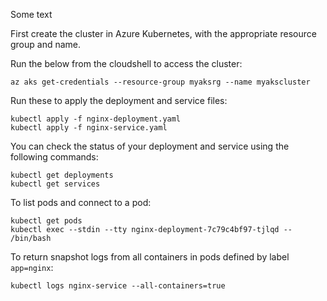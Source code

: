 Some text  

First create the cluster in Azure Kubernetes, with the appropriate resource group and name.  

Run the below from the cloudshell to access the cluster:  
```
az aks get-credentials --resource-group myaksrg --name myakscluster
```

Run these to apply the deployment and service files:
```
kubectl apply -f nginx-deployment.yaml
kubectl apply -f nginx-service.yaml
```
You can check the status of your deployment and service using the following commands: 
```
kubectl get deployments
kubectl get services
```
To list pods and connect to a pod:
```
kubectl get pods
kubectl exec --stdin --tty nginx-deployment-7c79c4bf97-tjlqd -- /bin/bash
```
To return snapshot logs from all containers in pods defined by label `app=nginx`:
```
kubectl logs nginx-service --all-containers=true
```

